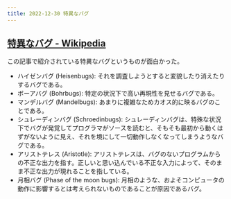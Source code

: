 ```yaml
---
title: 2022-12-30 特異なバグ
---
```


## [特異なバグ - Wikipedia](https://ja.wikipedia.org/wiki/%E7%89%B9%E7%95%B0%E3%81%AA%E3%83%90%E3%82%B0)

この記事で紹介されている特異なバグというものが面白かった。

- ハイゼンバグ (Heisenbugs): それを調査しようとすると変貌したり消えたりするバグである。
- ボーアバグ (Bohrbugs): 特定の状況下で高い再現性を見せるバグである。
- マンデルバグ (Mandelbugs): あまりに複雑なためカオス的に映るバグのことである。
- シュレーディンバグ (Schroedinbugs): シュレーディンバグは、特殊な状況下でバグが発覚してプログラマがソースを読むと、そもそも最初から動くはずがないように見え、それを境にして一切動作しなくなってしまうようなバグである。
- アリストテレス (Aristotle): アリストテレスは、バグのないプログラムからの不正な出力を指す。正しいと思い込んでいる不正な入力によって、そのまま不正な出力が現れることを指している。
- 月相バグ (Phase of the moon bugs): 
月相のような、およそコンピュータの動作に影響するとは考えられないものであることが原因であるバグ。
